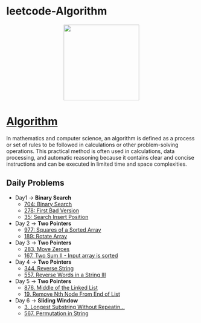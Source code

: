 # leetcode-Algorithm

<p align="center">
<img src="https://user-images.githubusercontent.com/50513363/133275719-754f9fe7-9a9b-4ff0-bf6a-4faf1c98cae2.png" width="200" height="200" />
</p>

# [Algorithm](https://leetcode.com/study-plan/algorithm)

In mathematics and computer science, an algorithm is defined as a process or set of rules to be followed in calculations or other problem-solving operations. This practical method is often used in calculations, data processing, and automatic reasoning because it contains clear and concise instructions and can be executed in limited time and space complexities.

## Daily Problems
- Day1 -> **Binary Search**
  - [704: Binary Search](https://leetcode.com/problems/binary-search)
  - [278: First Bad Version](https://leetcode.com/problems/first-bad-version)
  - [35: Search Insert Position](https://leetcode.com/problems/search-insert-position)
- Day 2 -> **Two Pointers**
  - [977: Squares of a Sorted Array](https://leetcode.com/problems/squares-of-a-sorted-array)
  - [189: Rotate Array](https://leetcode.com/problems/rotate-array)
- Day 3 -> **Two Pointers**
  - [283. Move Zeroes](https://leetcode.com/problems/move-zeroes)
  - [167. Two Sum II - Input array is sorted](https://leetcode.com/problems/two-sum-ii-input-array-is-sorted)
- Day 4 -> **Two Pointers**
  - [344. Reverse String](https://leetcode.com/problems/reverse-string)
  - [557. Reverse Words in a String III](https://leetcode.com/problems/reverse-words-in-a-string-iii)
- Day 5 -> **Two Pointers**
  - [876. Middle of the Linked List](https://leetcode.com/problems/middle-of-the-linked-list)
  - [19. Remove Nth Node From End of List](https://leetcode.com/problems/remove-nth-node-from-end-of-list)
- Day 6 -> **Sliding Window**
  - [3. Longest Substring Without Repeatin...](https://leetcode.com/problems/longest-substring-without-repeating-characters)
  - [567. Permutation in String](https://leetcode.com/problems/permutation-in-string)